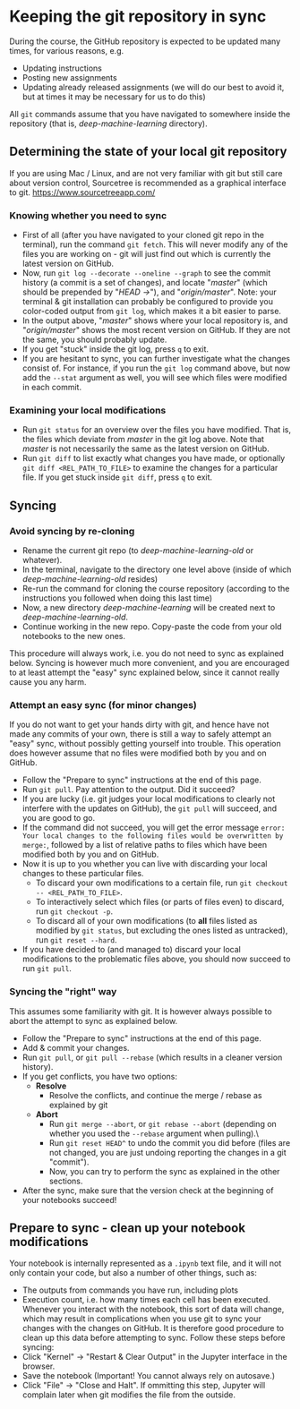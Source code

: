 # Keeping the git repository in sync
During the course, the GitHub repository is expected to be updated many times, for various reasons, e.g.
- Updating instructions
- Posting new assignments
- Updating already released assignments (we will do our best to avoid it, but at times it may be necessary for us to do this)

All `git` commands assume that you have navigated to somewhere inside the repository (that is, *deep-machine-learning* directory).

## Determining the state of your local git repository
If you are using Mac / Linux, and are not very familiar with git but still care about version control, Sourcetree is recommended as a graphical interface to git.
https://www.sourcetreeapp.com/

### Knowing whether you need to sync
- First of all (after you have navigated to your cloned git repo in the terminal), run the command `git fetch`. This will never modify any of the files you are working on - git will just find out which is currently the latest version on GitHub.
- Now, run `git log --decorate --oneline --graph` to see the commit history (a commit is a set of changes), and locate "*master*" (which should be prepended by "*HEAD ->*"), and "*origin/master*". Note: your terminal & git installation can probably be configured to provide you color-coded output from `git log`, which makes it a bit easier to parse.
- In the output above, "*master*" shows where your local repository is, and "*origin/master*" shows the most recent version on GitHub. If they are not the same, you should probably update.
- If you get "stuck" inside the git log, press `q` to exit.
- If you are hesitant to sync, you can further investigate what the changes consist of. For instance, if you run the `git log` command above, but now add the `--stat` argument as well, you will see which files were modified in each commit.

### Examining your local modifications
- Run `git status` for an overview over the files you have modified. That is, the files which deviate from *master* in the git log above. Note that *master* is not necessarily the same as the latest version on GitHub.
- Run `git diff` to list exactly what changes you have made, or optionally `git diff <REL_PATH_TO_FILE>` to examine the changes for a particular file. If you get stuck inside `git diff`, press `q` to exit.

## Syncing
### Avoid syncing by re-cloning
- Rename the current git repo (to *deep-machine-learning-old* or whatever).
- In the terminal, navigate to the directory one level above (inside of which *deep-machine-learning-old* resides)
- Re-run the command for cloning the course repository (according to the instructions you followed when doing this last time)
- Now, a new directory *deep-machine-learning* will be created next to *deep-machine-learning-old*.
- Continue working in the new repo. Copy-paste the code from your old notebooks to the new ones.

This procedure will always work, i.e. you do not need to sync as explained below. Syncing is however much more convenient, and you are encouraged to at least attempt the "easy" sync explained below, since it cannot really cause you any harm.

### Attempt an easy sync (for minor changes)
If you do not want to get your hands dirty with git, and hence have not made any commits of your own, there is still a way to safely attempt an "easy" sync, without possibly getting yourself into trouble. This operation does however assume that no files were modified both by you and on GitHub.
- Follow the "Prepare to sync" instructions at the end of this page.
- Run `git pull`. Pay attention to the output. Did it succeed?
- If you are lucky (i.e. git judges your local modifications to clearly not interfere with the updates on GitHub), the `git pull` will succeed, and you are good to go.
- If the command did not succeed, you will get the error message `error: Your local changes to the following files would be overwritten by merge:`, followed by a list of relative paths to files which have been modified both by you and on GitHub.
- Now it is up to you whether you can live with discarding your local changes to these particular files.
  - To discard your own modifications to a certain file, run `git checkout -- <REL_PATH_TO_FILE>`.
  - To interactively select which files (or parts of files even) to discard, run `git checkout -p`.
  - To discard all of your own modifications (to **all** files listed as modified by `git status`, but excluding the ones listed as untracked), run `git reset --hard`.
- If you have decided to (and managed to) discard your local modifications to the problematic files above, you should now succeed to run `git pull`.

### Syncing the "right" way
This assumes some familiarity with git. It is however always possible to abort the attempt to sync as explained below.
- Follow the "Prepare to sync" instructions at the end of this page.
- Add & commit your changes.
- Run `git pull`, or `git pull --rebase` (which results in a cleaner version history).
- If you get conflicts, you have two options:
  - **Resolve**
    - Resolve the conflicts, and continue the merge / rebase as explained by git
  - **Abort**
    - Run `git merge --abort`, or `git rebase --abort` (depending on whether you used the `--rebase` argument when pulling).\
    - Run `git reset HEAD^` to undo the commit you did before (files are not changed, you are just undoing reporting the changes in a git "commit").
    - Now, you can try to perform the sync as explained in the other sections.
- After the sync, make sure that the version check at the beginning of your notebooks succeed!

## Prepare to sync - clean up your notebook modifications
Your notebook is internally represented as a `.ipynb` text file, and it will not only contain your code, but also a number of other things, such as:
- The outputs from commands you have run, including plots
- Execution count, i.e. how many times each cell has been executed.
Whenever you interact with the notebook, this sort of data will change, which may result in complications when you use git to sync your changes with the changes on GitHub. It is therefore good procedure to clean up this data before attempting to sync. Follow these steps before syncing:
- Click "Kernel" -> "Restart & Clear Output" in the Jupyter interface in the browser.
- Save the notebook (Important! You cannot always rely on autosave.)
- Click "File" -> "Close and Halt". If ommitting this step, Jupyter will complain later when git modifies the file from the outside.

